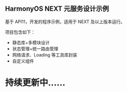 ## HarmonyOS NEXT 元服务设计示例

基于 API11，开发的程序示例，适用于 NEXT 及以上版本运行。

项目包含如下：

+ 静态库+多模块设计
+ 状态管理+统一路由管理
+ 网络请求、Loading 等工具库封装
+ 自定义组件

# 持续更新中......
